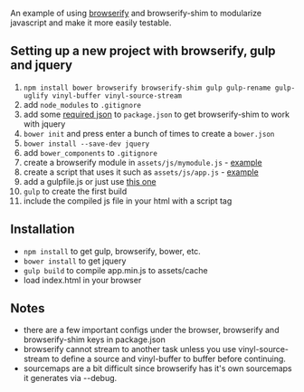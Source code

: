 An example of using [browserify](http://browserify.org) and browserify-shim to modularize javascript and make it more easily testable.

## Setting up a new project with browserify, gulp and jquery
1. `npm install bower browserify browserify-shim gulp gulp-rename gulp-uglify vinyl-buffer vinyl-source-stream`
2. add `node_modules` to `.gitignore`
3. add some [required json](https://github.com/mikedfunk/browserify-test/blob/master/package.json#L29-L39) to `package.json` to get browserify-shim to work with jquery
4. `bower init` and press enter a bunch of times to create a `bower.json`
5. `bower install --save-dev jquery`
6. add `bower_components` to `.gitignore`
7. create a browserify module in `assets/js/mymodule.js` - [example](https://github.com/mikedfunk/browserify-test/blob/master/assets/js/replace-text.js)
8. create a script that uses it such as `assets/js/app.js` - [example](https://github.com/mikedfunk/browserify-test/blob/master/assets/js/app.js)
9. add a gulpfile.js or just use [this one](https://github.com/mikedfunk/browserify-test/blob/master/gulpfile.js)
10. `gulp` to create the first build
11. include the compiled js file in your html with a script tag

## Installation
* `npm install` to get gulp, browserify, bower, etc.
* `bower install` to get jquery
* `gulp build` to compile app.min.js to assets/cache
* load index.html in your browser

## Notes
* there are a few important configs under the browser, browserify and browserify-shim keys in package.json
* browserify cannot stream to another task unless you use vinyl-source-stream to define a source and vinyl-buffer to buffer before continuing.
* sourcemaps are a bit difficult since browserify has it's own sourcemaps it generates via --debug.
